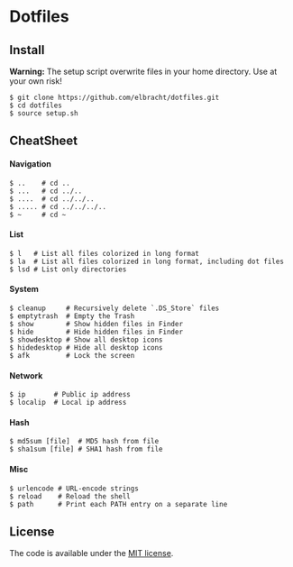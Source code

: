 # Dotfiles

## Install

**Warning:** The setup script overwrite files in your home directory. Use at your own risk!

```
$ git clone https://github.com/elbracht/dotfiles.git
$ cd dotfiles
$ source setup.sh
```

## CheatSheet

#### Navigation

```
$ ..    # cd ..
$ ...   # cd ../..
$ ....  # cd ../../..
$ ..... # cd ../../../..
$ ~     # cd ~
```

#### List

```
$ l   # List all files colorized in long format
$ la  # List all files colorized in long format, including dot files
$ lsd # List only directories
```

#### System

```
$ cleanup     # Recursively delete `.DS_Store` files
$ emptytrash  # Empty the Trash
$ show        # Show hidden files in Finder
$ hide        # Hide hidden files in Finder
$ showdesktop # Show all desktop icons
$ hidedesktop # Hide all desktop icons
$ afk         # Lock the screen
```

#### Network

```
$ ip       # Public ip address
$ localip  # Local ip address
```

#### Hash

```
$ md5sum [file]  # MD5 hash from file
$ sha1sum [file] # SHA1 hash from file
```

#### Misc

```
$ urlencode # URL-encode strings
$ reload    # Reload the shell
$ path      # Print each PATH entry on a separate line
```

## License

The code is available under the [MIT license](LICENSE).
